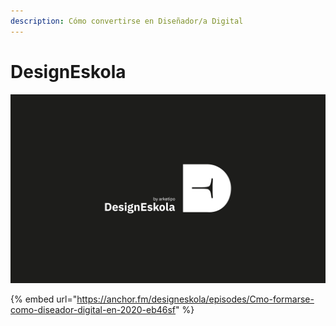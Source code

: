 ```yaml
---
description: Cómo convertirse en Diseñador/a Digital
---
```


# DesignEskola

![](.gitbook/assets/designeskola-cover.png)

{% embed url="https://anchor.fm/designeskola/episodes/Cmo-formarse-como-diseador-digital-en-2020-eb46sf" %}






